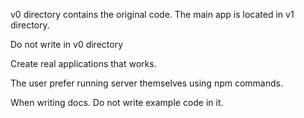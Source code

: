 

v0 directory contains the original code.
The main app is located in v1 directory. 

Do not write in v0 directory

Create real applications that works.

The user prefer running server themselves using npm commands. 

When writing docs. Do not write example code in it.